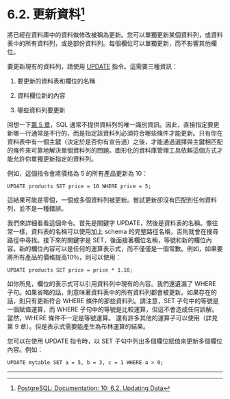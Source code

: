 # 6.2. 更新資料[^1]

將已經在資料庫中的資料做修改被稱為更新。您可以單獨更新某個資料列，或資料表中的所有資料列，或是部份資料列。每個欄位可以單獨更新，而不影響其他欄位。

要更新現有的資料列，請使用 [UPDATE](/vi-reference/i-sql-commands/update.md) 指令。這需要三種資訊：

1. 要更新的資料表和欄位的名稱

2. 資料欄位新的內容

3. 哪些資料列要更新

回想一下[第 5 章](/ii-the-sql-language/data-definition.md)，SQL 通常不提供資料列的唯一識別資訊。因此，直接指定要更新哪一行通常是不行的，而是指定該資料列必須符合哪些條件才能更新。只有你在資料表中有一個主鍵（決定於是否你有宣告過）之後，才能通過選擇與主鍵相匹配的條件來可靠地解決單個資料列的問題。圖形化的資料庫管理工具依賴這個方式才能允許你單獨更新指定的資料列。

例如，這個指令會將價格為 5 的所有產品更新為 10：

```
UPDATE products SET price = 10 WHERE price = 5;
```

這結果可能是零個，一個或多個資料列被更新。嘗試更新卻沒有匹配到任何資料列，並不是一種錯誤。

我們來詳細看看這個命令。首先是關鍵字 UPDATE，然後是資料表的名稱。像往常一樣，資料表的名稱可以使用加上 schema 的完整路徑名稱，否則就會在搜尋路徑中尋找。接下來的關鍵字是 SET，後面接著欄位名稱，等號和新的欄位內容。新的欄位內容可以是任何的運算表示式，而不僅僅是一個常數。例如，如果要將所有產品的價格提高10％，則可以使用：

```
UPDATE products SET price = price * 1.10;
```

如你所見，欄位的表示式可以引用資料列中現有的內容。我們還遺漏了 WHERE 子句。如果省略的話，則意味著資料表中的所有資料列都會被更新。如果存在的話，則只有更新符合 WHERE 條件的那些資料列。請注意，SET 子句中的等號是一個賦值運算，而 WHERE 子句中的等號是比較運算，但這不會造成任何誤解。當然，WHERE 條件不一定是等號運算。 還有許多其他的運算子可以使用（詳見第 9 章）。但是表示式需要能產生為布林運算的結果。

您可以在使用 UPDATE 指令時，以 SET 子句中列出多個欄位賦值來更新多個欄位內容。例如：

```
UPDATE mytable SET a = 5, b = 3, c = 1 WHERE a > 0;
```

---

[^1]: [PostgreSQL: Documentation: 10: 6.2. Updating Data](https://www.postgresql.org/docs/10/static/dml-update.html)

